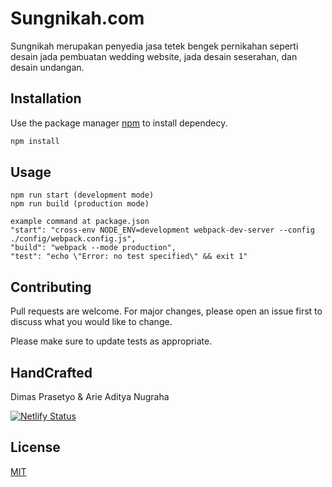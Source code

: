 # Sungnikah.com

Sungnikah merupakan penyedia jasa tetek bengek pernikahan seperti desain jada pembuatan wedding website, jada desain seserahan, dan desain undangan.

## Installation

Use the package manager [npm](https://nodejs.org/en/download/package-manager/) to install dependecy.

```bash
npm install
```

## Usage

```
npm run start (development mode)
npm run build (production mode)

example command at package.json
"start": "cross-env NODE_ENV=development webpack-dev-server --config ./config/webpack.config.js",
"build": "webpack --mode production",
"test": "echo \"Error: no test specified\" && exit 1"
```

## Contributing
Pull requests are welcome. For major changes, please open an issue first to discuss what you would like to change.

Please make sure to update tests as appropriate.

## HandCrafted
Dimas Prasetyo &
Arie Aditya Nugraha

[![Netlify Status](https://api.netlify.com/api/v1/badges/36d23392-bbe3-43bd-b4c6-e9bc05fbcbd6/deploy-status)](https://app.netlify.com/sites/sungnikah/deploys)

## License
[MIT](https://choosealicense.com/licenses/mit/)
